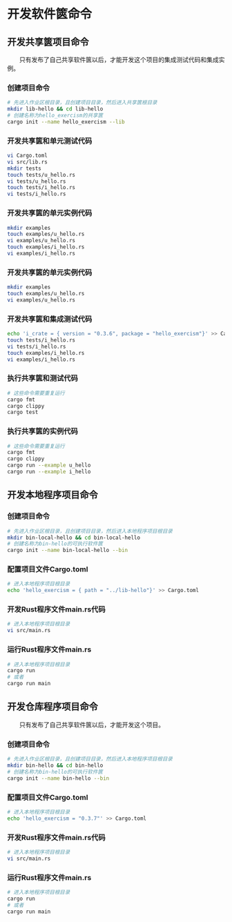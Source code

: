 # 开发软件篋命令

## 开发共享篋项目命令

　　只有发布了自己共享软件篋以后，才能开发这个项目的集成测试代码和集成实例。

### 创建项目命令
```bash
# 先进入作业区根目录，且创建项目目录，然后进入共享篋根目录
mkdir lib-hello && cd lib-hello
# 创建名称为hello_exercism的共享篋
cargo init --name hello_exercism --lib
```

### 开发共享篋和单元测试代码
```bash
vi Cargo.toml
vi src/lib.rs
mkdir tests
touch tests/u_hello.rs
vi tests/u_hello.rs
touch tests/i_hello.rs
vi tests/i_hello.rs
```

### 开发共享篋的单元实例代码
```bash
mkdir examples
touch examples/u_hello.rs
vi examples/u_hello.rs
touch examples/i_hello.rs
vi examples/i_hello.rs
```

### 开发共享篋的单元实例代码
```bash
mkdir examples
touch examples/u_hello.rs
vi examples/u_hello.rs
```

### 开发共享篋和集成测试代码
```bash
echo 'i_crate = { version = "0.3.6", package = "hello_exercism"}' >> Cargo.toml
touch tests/i_hello.rs
vi tests/i_hello.rs
touch examples/i_hello.rs
vi examples/i_hello.rs
```

### 执行共享篋和测试代码
```bash
# 这些命令需要重复运行
cargo fmt
cargo clippy
cargo test
```

### 执行共享篋的实例代码
```bash
# 这些命令需要重复运行
cargo fmt
cargo clippy
cargo run --example u_hello
cargo run --example i_hello
```

## 开发本地程序项目命令

### 创建项目命令
```bash
# 先进入作业区根目录，且创建项目目录，然后进入本地程序项目根目录
mkdir bin-local-hello && cd bin-local-hello
# 创建名称为bin-hello的可执行软件篋
cargo init --name bin-local-hello --bin
```

### 配置项目文件Cargo.toml
```bash
# 进入本地程序项目根目录
echo 'hello_exercism = { path = "../lib-hello"}' >> Cargo.toml
```

### 开发Rust程序文件main.rs代码
```bash
# 进入本地程序项目根目录
vi src/main.rs
```

### 运行Rust程序文件main.rs
```bash
# 进入本地程序项目根目录
cargo run
# 或者
cargo run main
```

## 开发仓库程序项目命令

　　只有发布了自己共享软件篋以后，才能开发这个项目。

### 创建项目命令
```bash
# 先进入作业区根目录，且创建项目目录，然后进入本地程序项目根目录
mkdir bin-hello && cd bin-hello
# 创建名称为bin-hello的可执行软件篋
cargo init --name bin-hello --bin
```

### 配置项目文件Cargo.toml
```bash
# 进入本地程序项目根目录
echo 'hello_exercism = "0.3.7"' >> Cargo.toml
```

### 开发Rust程序文件main.rs代码
```bash
# 进入本地程序项目根目录
vi src/main.rs
```

### 运行Rust程序文件main.rs
```bash
# 进入本地程序项目根目录
cargo run
# 或者
cargo run main
```
